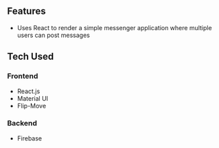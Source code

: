 <!-- ![slack-clone-demo](public/slack-clone.gif)

[Demo](https://www.loom.com/share/c92b2007b73543caaf7858046d3092cf)

[Deployed App](https://slack-clone-d89af.web.app) -->

## Features
* Uses React to render a simple messenger application where multiple users can post messages 

## Tech Used
### Frontend
* React.js
* Material UI
* Flip-Move

### Backend
* Firebase